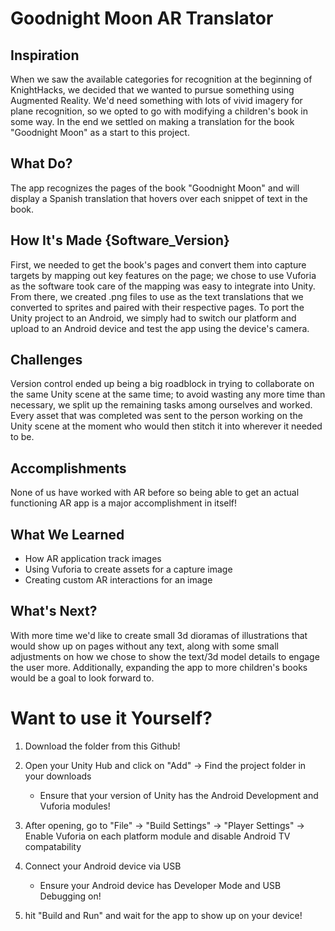 # Goodnight Moon AR Translator

## Inspiration
When we saw the available categories for recognition at the beginning of KnightHacks, we decided that we wanted to pursue something using Augmented Reality. We'd need something with lots of vivid imagery for plane recognition, so we opted to go with modifying a children's book in some way. In the end we settled on making a translation for the book "Goodnight Moon" as a start to this project.

## What Do?
The app recognizes the pages of the book "Goodnight Moon" and will display a Spanish translation that hovers over each snippet of text in the book.

## How It's Made {Software_Version}
First, we needed to get the book's pages and convert them into capture targets by mapping out key features on the page; we chose to use Vuforia as the software took care of the mapping was easy to integrate into Unity. From there, we created .png files to use as the text translations that we converted to sprites and paired with their respective pages. To port the Unity project to an Android, we simply had to switch our platform and upload to an Android device and test the app using the device's camera.

## Challenges
Version control ended up being a big roadblock in trying to collaborate on the same Unity scene at the same time; to avoid wasting any more time than necessary, we split up the remaining tasks among ourselves and worked. Every asset that was completed was sent to the person working on the Unity scene at the moment who would then stitch it into wherever it needed to be.

## Accomplishments
None of us have worked with AR before so being able to get an actual functioning AR app is a major accomplishment in itself!

## What We Learned
- How AR application track images
- Using Vuforia to create assets for a capture image
- Creating custom AR interactions for an image

## What's Next?
With more time we'd like to create small 3d dioramas of illustrations that would show up on pages without any text, along with some small adjustments on how we chose to show the text/3d model details to engage the user more. Additionally, expanding the app to more children's books would be a goal to look forward to.

# Want to use it Yourself?

1. Download the folder from this Github!
2. Open your Unity Hub and click on "Add" -> Find the project folder in your downloads
   * Ensure that your version of Unity has the Android Development and Vuforia modules!
   
3. After opening, go to "File" -> "Build Settings" -> "Player Settings" -> Enable Vuforia on each platform module and disable Android TV compatability
4. Connect your Android device via USB
   * Ensure your Android device has Developer Mode and USB Debugging on!
   
5. hit "Build and Run" and wait for the app to show up on your device!
